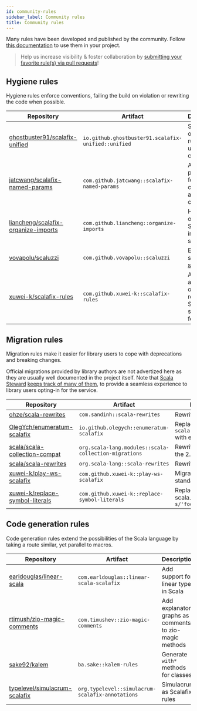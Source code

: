```yaml
---
id: community-rules
sidebar_label: Community rules
title: Community rules
---
```


Many rules have been developed and published by the community.
Follow [this documentation](external-rules.md) to use them in your project.

> Help us increase visibility & foster collaboration by
> [submitting your favorite rule(s) via pull requests](https://github.com/scalacenter/scalafix/edit/main/docs/rules/community-rules.md)!
## Hygiene rules

Hygiene rules enforce conventions, failing the build on violation or
rewriting the code when possible.

| Repository | Artifact | Description |
| - | - | - |
[ghostbuster91/scalafix-unified](https://github.com/ghostbuster91/scalafix-unified) | `io.github.ghostbuster91.scalafix-unified::unified` | Set of opinionated rules to unify your codebase
[jatcwang/scalafix-named-params](https://github.com/jatcwang/scalafix-named-params) | `com.github.jatcwang::scalafix-named-params` | Add named parameters for your constructor and method calls
[liancheng/scalafix-organize-imports](https://github.com/liancheng/scalafix-organize-imports) | `com.github.liancheng::organize-imports` | Help you organize Scala import statements
[vovapolu/scaluzzi](https://github.com/vovapolu/scaluzzi) | `com.github.vovapolu::scaluzzi` | Ensure a subset of [scalazzi](http://yowconference.com.au/slides/yowwest2014/Morris-ParametricityTypesDocumentationCodeReadability.pdf)
[xuwei-k/scalafix-rules](https://github.com/xuwei-k/scalafix-rules) | `com.github.xuwei-k::scalafix-rules` | Avoid ambiguous or redundant Scala syntax & features

## Migration rules

Migration rules make it easier for library users to cope with
deprecations and breaking changes.

Official migrations provided by library authors are not
advertized here as they are usually well documented in the
project itself. Note that 
[Scala Steward](https://github.com/scala-steward-org/scala-steward)
[keeps track of many of them](https://github.com/scala-steward-org/scala-steward/blob/main/modules/core/src/main/resources/scalafix-migrations.conf),
to provide a seamless experience to library users opting-in
for the service. 

| Repository | Artifact | Description |
| - | - | - |
[ohze/scala-rewrites](https://github.com/ohze/scala-rewrites) | `com.sandinh::scala-rewrites` | Rewrites for Scala
[OlegYch/enumeratum-scalafix](https://github.com/OlegYch/enumeratum-scalafix) | `io.github.olegych::enumeratum-scalafix` | Replace `scala.Enumeration` with enumeratum
[scala/scala-collection-compat](https://github.com/scala/scala-collection-compat) | `org.scala-lang.modules::scala-collection-migrations` | Rewrite upgrades to the 2.13 collections
[scala/scala-rewrites](https://github.com/scala/scala-rewrites) | `org.scala-lang::scala-rewrites` | Rewrites for Scala
[xuwei-k/play-ws-scalafix](https://github.com/xuwei-k/play-ws-scalafix) | `com.github.xuwei-k::play-ws-scalafix` | Migrate to play-ws-standalone
[xuwei-k/replace-symbol-literals](https://github.com/xuwei-k/replace-symbol-literals) | `com.github.xuwei-k::replace-symbol-literals` | Replace deprecated scala.Symbol literals `s/'foo/Symbol("foo")/`

## Code generation rules

Code generation rules extend the possibilities of the Scala language
by taking a route similar, yet parallel to macros.

| Repository | Artifact | Description |
| - | - | - |
[earldouglas/linear-scala](https://github.com/earldouglas/linear-scala) | `com.earldouglas::linear-scala-scalafix` | Add support for linear types in Scala
[rtimush/zio-magic-comments](https://github.com/rtimush/zio-magic-comments) | `com.timushev::zio-magic-comments` | Add explanatory graphs as comments to zio-magic methods
[sake92/kalem](https://github.com/sake92/kalem) | `ba.sake::kalem-rules` | Generate `with*` methods for classes
[typelevel/simulacrum-scalafix](https://github.com/typelevel/simulacrum-scalafix) | `org.typelevel::simulacrum-scalafix-annotations` | Simulacrum as Scalafix rules
